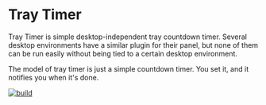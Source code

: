 # Tray Timer

Tray Timer is simple desktop-independent tray countdown timer.
Several desktop environments have a similar plugin for their panel, but none of them can be
run easily without being tied to a certain desktop environment.

The model of tray timer is just a simple countdown timer.
You set it, and it notifies you when it's done.

[![build](https://github.com/wjl/tray-timer/actions/workflows/build.yml/badge.svg)](https://github.com/wjl/tray-timer/actions/workflows/build.yml)
